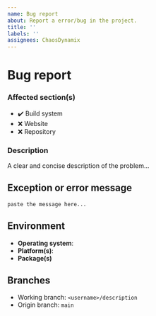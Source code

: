 ```yaml
---
name: Bug report
about: Report a error/bug in the project.
title: ''
labels: ''
assignees: ChaosDynamix
---
```


# Bug report

### Affected section(s)
- :heavy_check_mark: Build system
- :x: Website
- :x: Repository

### Description
A clear and concise description of the problem...

## Exception or error message
```
paste the message here...
```

## Environment
- **Operating system**:
- **Platform(s)**:
- **Package(s)**

## Branches
- Working branch: `<username>/description`
- Origin branch: `main`
